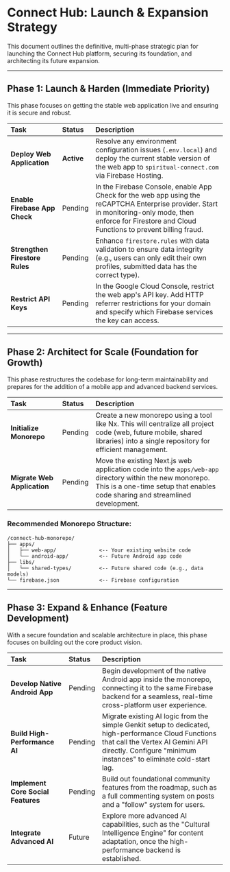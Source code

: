 # Connect Hub: Launch & Expansion Strategy

This document outlines the definitive, multi-phase strategic plan for launching the Connect Hub platform, securing its foundation, and architecting its future expansion.

---

## Phase 1: Launch & Harden (Immediate Priority)

This phase focuses on getting the stable web application live and ensuring it is secure and robust.

| Task                          | Status    | Description                                                                                                                                                                                                    |
| :---------------------------- | :-------- | :------------------------------------------------------------------------------------------------------------------------------------------------------------------------------------------------------------- |
| **Deploy Web Application**        | **Active**    | Resolve any environment configuration issues (`.env.local`) and deploy the current stable version of the web app to `spiritual-connect.com` via Firebase Hosting.                                                 |
| **Enable Firebase App Check**     | Pending   | In the Firebase Console, enable App Check for the web app using the reCAPTCHA Enterprise provider. Start in monitoring-only mode, then enforce for Firestore and Cloud Functions to prevent billing fraud.   |
| **Strengthen Firestore Rules**    | Pending   | Enhance `firestore.rules` with data validation to ensure data integrity (e.g., users can only edit their own profiles, submitted data has the correct type).                                                  |
| **Restrict API Keys**             | Pending   | In the Google Cloud Console, restrict the web app's API key. Add HTTP referrer restrictions for your domain and specify which Firebase services the key can access.                                        |

---

## Phase 2: Architect for Scale (Foundation for Growth)

This phase restructures the codebase for long-term maintainability and prepares for the addition of a mobile app and advanced backend services.

| Task                          | Status    | Description                                                                                                                                                                                                    |
| :---------------------------- | :-------- | :------------------------------------------------------------------------------------------------------------------------------------------------------------------------------------------------------------- |
| **Initialize Monorepo**           | Pending   | Create a new monorepo using a tool like Nx. This will centralize all project code (web, future mobile, shared libraries) into a single repository for efficient management.                                    |
| **Migrate Web Application**       | Pending   | Move the existing Next.js web application code into the `apps/web-app` directory within the new monorepo. This is a one-time setup that enables code sharing and streamlined development.                   |

### Recommended Monorepo Structure:
```
/connect-hub-monorepo/
├── apps/
│   ├── web-app/              <-- Your existing website code
│   └── android-app/          <-- Future Android app code
├── libs/
│   └── shared-types/         <-- Future shared code (e.g., data models)
└── firebase.json             <-- Firebase configuration
```

---

## Phase 3: Expand & Enhance (Feature Development)

With a secure foundation and scalable architecture in place, this phase focuses on building out the core product vision.

| Task                          | Status    | Description                                                                                                                                                                                                    |
| :---------------------------- | :-------- | :------------------------------------------------------------------------------------------------------------------------------------------------------------------------------------------------------------- |
| **Develop Native Android App**    | Pending   | Begin development of the native Android app inside the monorepo, connecting it to the same Firebase backend for a seamless, real-time cross-platform user experience.                                       |
| **Build High-Performance AI**     | Pending   | Migrate existing AI logic from the simple Genkit setup to dedicated, high-performance Cloud Functions that call the Vertex AI Gemini API directly. Configure "minimum instances" to eliminate cold-start lag. |
| **Implement Core Social Features**| Pending   | Build out foundational community features from the roadmap, such as a full commenting system on posts and a "follow" system for users.                                                                      |
| **Integrate Advanced AI**         | Future    | Explore more advanced AI capabilities, such as the "Cultural Intelligence Engine" for content adaptation, once the high-performance backend is established.                                                 |
